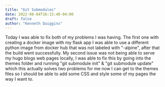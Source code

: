 ```yaml
---
title: "Git Submodules"
date: 2022-08-04T16:15:40-04:00
draft: false
author: "Kenneth Quiggins"
---
```


Today I was able to fix both of my problems I was having. The first one with creating a docker image with my flask app I was able to use a different python image from docker hub that was not labeled with "-alpine", after that the build went successfully. My second issue was not being able to serve my hugo blogs web pages locally, I was able to fix this by going into the themes folder and running "git submodule init" & "git submodule update" which this actually solves two problems for me now I can get to the themes files so I should be able to add some CSS and style some of my pages the way I want to. 

